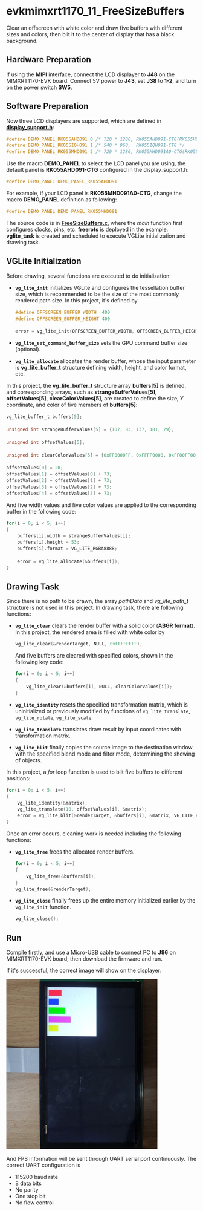 # evkmimxrt1170_11_FreeSizeBuffers

Clear an offscreen with white color and draw five buffers with different sizes and colors, then blit it to the center of display that has a black background.

## Hardware Preparation

If using the **MIPI** interface, connect the LCD displayer to **J48** on the MIMXRT1170-EVK board. Connect 5V power to **J43**, set **J38** to **1-2**, and turn on the power switch **SW5**.

## Software Preparation

Now three LCD displayers are supported, which are defined in [**display_support.h**](../common/board/display_support.h):

``` C
#define DEMO_PANEL_RK055AHD091 0 /* 720 * 1280, RK055AHD091-CTG(RK055HDMIPI4M) */
#define DEMO_PANEL_RK055IQH091 1 /* 540 * 960,  RK055IQH091-CTG */
#define DEMO_PANEL_RK055MHD091 2 /* 720 * 1280, RK055MHD091A0-CTG(RK055HDMIPI4MA0) */
```

Use the macro **DEMO_PANEL** to select the LCD panel you are using, the default panel is **RK055AHD091-CTG** configured in the display_support.h:

``` C
#define DEMO_PANEL DEMO_PANEL_RK055AHD091
```

For example, if your LCD panel is **RK055MHD091A0-CTG**, change the macro **DEMO_PANEL** definition as following:

``` C
#define DEMO_PANEL DEMO_PANEL_RK055MHD091
```

The source code is in [**FreeSizeBuffers.c**](./source/FreeSizeBuffers.c), where the *main* function first configures clocks, pins, etc. **freerots** is deployed in the example. **vglite_task** is created and scheduled to execute VGLite initialization and drawing task.

## VGLite Initialization

Before drawing, several functions are executed to do initialization:

* **`vg_lite_init`** initializes VGLite and configures the tessellation buffer size, which is recommended to be the size of the most commonly rendered path size. 
In this project, it's defined by

    ``` C
    #define OFFSCREEN_BUFFER_WIDTH  400
    #define OFFSCREEN_BUFFER_HEIGHT 400

    error = vg_lite_init(OFFSCREEN_BUFFER_WIDTH, OFFSCREEN_BUFFER_HEIGHT);
    ```

* **`vg_lite_set_command_buffer_size`** sets the GPU command buffer size (optional).

* **`vg_lite_allocate`** allocates the render buffer, whose the input parameter is **vg_lite_buffer_t** structure defining width, height, and color format, etc.

In this project, the **vg_lite_buffer_t** structure array **buffers[5]** is defined, and corresponding arrays, such as **strangeBufferValues[5]**, **offsetValues[5]**, **clearColorValues[5]**, are created to define the size, Y coordinate, and color of five members of **buffers[5]**:

``` C
vg_lite_buffer_t buffers[5];

unsigned int strangeBufferValues[5] = {107, 83, 137, 181, 79};

unsigned int offsetValues[5];

unsigned int clearColorValues[5] = {0xFF0000FF, 0xFFFF0000, 0xFF00FF00, 0xFFFF00FF, 0xFF00FFFF};

offsetValues[0] = 20;
offsetValues[1] = offsetValues[0] + 73;
offsetValues[2] = offsetValues[1] + 73;
offsetValues[3] = offsetValues[2] + 73;
offsetValues[4] = offsetValues[3] + 73;
```

And five width values and five color values are applied to the corresponding buffer in the following code:

``` C
for(i = 0; i < 5; i++)
{
    buffers[i].width = strangeBufferValues[i];
    buffers[i].height = 53;
    buffers[i].format = VG_LITE_RGBA8888;

    error = vg_lite_allocate(&buffers[i]);
}
```

## Drawing Task

Since there is no path to be drawn, the array *pathData* and *vg_lite_path_t* structure is not used in this project.
In drawing task, there are following functions:

* **`vg_lite_clear`** clears the render buffer with a solid color (**ABGR format**). 
In this project, the rendered area is filled with white color by

    ``` C
    vg_lite_clear(&renderTarget, NULL, 0xFFFFFFFF);
    ```

    And five buffers are cleared with specified colors, shown in the following key code: 

    ``` C
    for(i = 0; i < 5; i++)
    {
        vg_lite_clear(&buffers[i], NULL, clearColorValues[i]);
    }
    ```

* **`vg_lite_identity`** resets the specified transformation matrix, which is uninitialized or previously modified by functions of `vg_lite_translate`, `vg_lite_rotate`, `vg_lite_scale`.

* **`vg_lite_translate`** translates draw result by input coordinates with transformation matrix. 

* **`vg_lite_blit`** finally copies the source image to the destination window with the specified blend mode and filter mode, determining the showing of objects. 

In this project, a *for* loop function is used to blit five buffers to different positions:

``` C
for(i = 0; i < 5; i++)
{
    vg_lite_identity(&matrix);
    vg_lite_translate(10, offsetValues[i], &matrix);
    error = vg_lite_blit(&renderTarget, &buffers[i], &matrix, VG_LITE_BLEND_SRC_OVER, 0, mainFilter);
}
```

Once an error occurs, cleaning work is needed including the following functions:

* **`vg_lite_free`** frees the allocated render buffers.

    ``` C
    for(i = 0; i < 5; i++)
    {
        vg_lite_free(&buffers[i]);
    }
    vg_lite_free(&renderTarget);
    ```

* **`vg_lite_close`** finally frees up the entire memory initialized earlier by the `vg_lite_init` function.

    ``` C
    vg_lite_close();
    ```

## Run

Compile firstly, and use a Micro-USB cable to connect PC to **J86** on MIMXRT1170-EVK board, then download the firmware and run. 

If it's successful, the correct image will show on the displayer:

![evkmimxrt1170_11_FreeSizeBuffers](../images/evkmimxrt1170_11_FreeSizeBuffers.png)

And FPS information will be sent through UART serial port continuously. The correct UART configuration is

* 115200 baud rate
* 8 data bits
* No parity
* One stop bit
* No flow control
